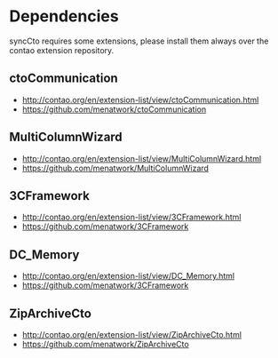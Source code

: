 Dependencies
============

syncCto requires some extensions, please install them always over the contao extension repository.

ctoCommunication
----------------

* http://contao.org/en/extension-list/view/ctoCommunication.html
* https://github.com/menatwork/ctoCommunication
  

MultiColumnWizard
-----------------

* http://contao.org/en/extension-list/view/MultiColumnWizard.html
* https://github.com/menatwork/MultiColumnWizard


3CFramework
-----------
* http://contao.org/en/extension-list/view/3CFramework.html
* https://github.com/menatwork/3CFramework


DC_Memory
---------

* http://contao.org/en/extension-list/view/DC_Memory.html
* https://github.com/menatwork/3CFramework
  

ZipArchiveCto
-------------

* http://contao.org/en/extension-list/view/ZipArchiveCto.html
* https://github.com/menatwork/ZipArchiveCto